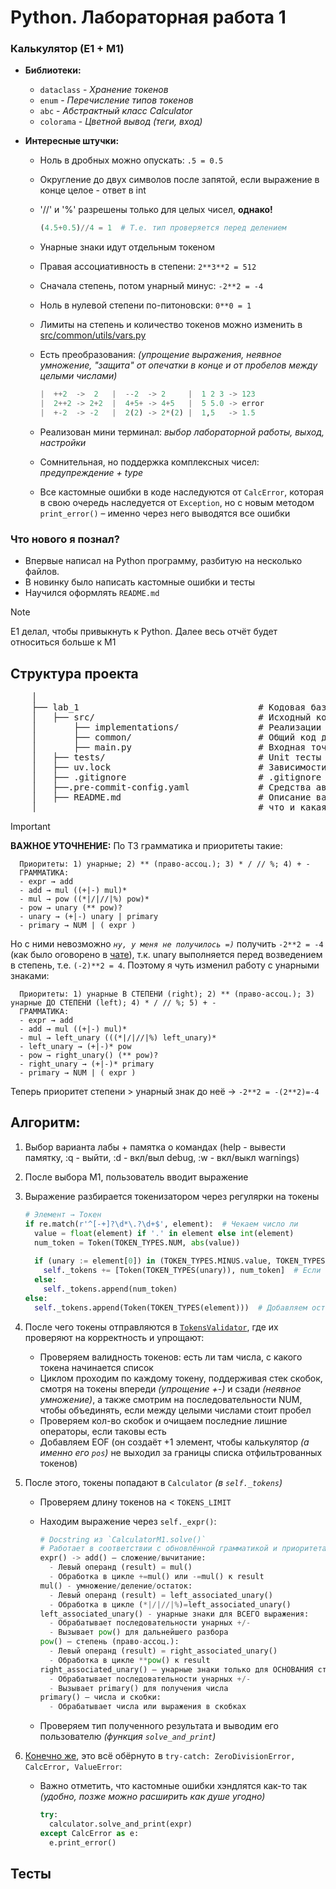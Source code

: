 # Python. Лабораторная работа 1   
### Калькулятор (E1 + M1)
- **Библиотеки:**
  - `dataclass` - _Хранение токенов_
  - `enum` - _Перечисление типов токенов_
  - `abc` - _Абстрактный класс Calculator_
  - `colorama` - _Цветной вывод (теги, вход)_
   
- **Интересные штучки:**
  - Ноль в дробных можно опускать: `.5 = 0.5`
  - Округление до двух символов после запятой, если выражение в конце целое - ответ в int
  - '//' и '%' разрешены только для целых чисел, **однако!**
    
    ```Python
    (4.5+0.5)//4 = 1  # Т.е. тип проверяется перед делением
    ```
  - Унарные знаки идут отдельным токеном
  - Правая ассоциативность в степени: `2**3**2 = 512`
  - Сначала степень, потом унарный минус: `-2**2 = -4`
  - Ноль в нулевой степени по-питоновски: `0**0 = 1`
  - Лимиты на степень и количество токенов можно изменить в [src/common/utils/vars.py](https://github.com/nevrozza/mai-lab-calculator/blob/main/src/common/utils/vars.py)
  - Есть преобразования: _(упрощение выражения, неявное умножение, "защита" от опечатки в конце и от пробелов между целыми числами)_
    
    ```Python
    |  ++2  ->  2   |  --2  -> 2     |  1 2 3 -> 123
    |  2++2 -> 2+2  |  4+5+ -> 4+5   |  5 5.0 -> error
    |  +-2  -> -2   |  2(2) -> 2*(2) |  1,5   -> 1.5
    ```
  - Реализован мини терминал: _выбор лабораторной работы, выход, настройки_
  - Сомнительная, но поддержка комплексных чисел: _предупреждение + type<complex>_
  - Все кастомные ошибки в коде наследуются от `CalcError`, которая в свою очередь наследуется от `Exception`, но с новым методом `print_error()` – именно через него выводятся все ошибки 
  
### Что нового я познал?
- Впервые написал на Python программу, разбитую на несколько файлов.
- В новинку было написать кастомные ошибки и тесты
- Научился оформлять `README.md`

> [!NOTE]
> E1 делал, чтобы привыкнуть к Python. Далее весь отчёт будет относиться больше к M1

## Структура проекта

 <pre>
    │
    ├── lab_1                                  # Кодовая база лабораторной работы
    │   ├── src/                               # Исходный код
    │       ├── implementations/               # Реализации калькуляторов   
    │       ├── common/                        # Общий код для них: Токенизация, ABC Calculator, Utils (errors, operators, terminal)                   
    │       ├── main.py                        # Входная точка в программу
    │   ├── tests/                             # Unit тесты
    │   ├── uv.lock                            # Зависимости проекта
    │   ├── .gitignore                         # .gitignore файл
    │   ├──.pre-commit-config.yaml             # Средства автоматизации проверки кодстайла
    │   ├── README.md                          # Описание вашего проекта, с описанием файлов и с титульником о том,
    │                                          # что и какая задача
</pre>

> [!IMPORTANT]
>**ВАЖНОЕ УТОЧНЕНИЕ:** По ТЗ грамматика и приоритеты такие:
>  
>  ```
>    Приоритеты: 1) унарные; 2) ** (право-ассоц.); 3) * / // %; 4) + -
>    ГРАММАТИКА:
>    - expr → add
>    - add → mul ((+|-) mul)*
>    - mul → pow ((*|/|//|%) pow)*
>    - pow → unary (** pow)?
>    - unary → (+|-) unary | primary
>    - primary → NUM | ( expr )
>  ```
>  Но с ними невозможно _`ну, у меня не получилось =)`_ получить `-2**2 = -4` (как было оговорено в [чате](https://t.me/c/2907049440/5/2461)), т.к. unary выполняется перед возведением в степень, т.е. `(-2)**2 = 4`.
>  Поэтому я чуть изменил работу с унарными знаками:
>  
>  ```
>    Приоритеты: 1) унарные В СТЕПЕНИ (right); 2) ** (право-ассоц.); 3) унарные ДО СТЕПЕНИ (left); 4) * / // %; 5) + -
>    ГРАММАТИКА:
>    - expr → add
>    - add → mul ((+|-) mul)*
>    - mul → left_unary (((*|/|//|%) left_unary)*
>    - left_unary → (+|-)* pow
>    - pow → right_unary() (** pow)? 
>    - right_unary → (+|-)* primary
>    - primary → NUM | ( expr )
>  ```
>  Теперь приоритет степени > унарный знак до неё -> `-2**2 = -(2**2)=-4`

## Алгоритм:
1) Выбор варианта лабы + памятка о командах (help - вывести памятку, :q - выйти, :d - вкл/выл debug, :w - вкл/выкл warnings)
2) После выбора M1, пользователь вводит выражение
3) Выражение разбирается токенизатором через регулярки на токены
   
   ```Python
   # Элемент → Токен
   if re.match(r'^[-+]?\d*\.?\d+$', element):  # Чекаем число ли 
     value = float(element) if '.' in element else int(element)
     num_token = Token(TOKEN_TYPES.NUM, abs(value))
  
     if (unary := element[0]) in (TOKEN_TYPES.MINUS.value, TOKEN_TYPES.PLUS.value):  # Проверяем на наличие знака
       self._tokens += [Token(TOKEN_TYPES(unary)), num_token]  # Если есть, добавляем его отдельным токеном
     else:
       self._tokens.append(num_token)
   else:
     self._tokens.append(Token(TOKEN_TYPES(element)))  # Добавляем остальные элементы
   ```
4) После чего токены отправляются в [`TokensValidator`](https://github.com/nevrozza/mai-lab-calculator/blob/main/src/common/tokenization/tokens_validator.py), где их проверяют на корректность и упрощают:
    - Проверяем валидность токенов: есть ли там числа, с какого токена начинается список
    - Циклом проходим по каждому токену, поддерживая стек скобок, смотря на токены впереди _(упрощение +-)_ и сзади _(неявное умножение)_, а также смотрим на последовательности NUM, чтобы объединять, если между целыми числами стоит пробел
    - Проверяем кол-во скобок и очищаем последние лишние операторы, если таковы есть
    - Добавляем EOF (он создаёт +1 элемент, чтобы калькулятор _(а именно его `pos`)_ не выходил за границы списка отфильтрованных токенов)
5) После этого, токены попадают в `Calculator` _(в `self._tokens`)_
    - Проверяем длину токенов на < `TOKENS_LIMIT`
    - Находим выражение через `self._expr()`:

      ```Python
      # Docstring из `CalculatorM1.solve()`
      # Работает в соответствии с обновлённой грамматикой и приоритетами
      expr() -> add() – сложение/вычитание:
        - Левый операнд (result) = mul()
        - Обработка в цикле +=mul() или -=mul() к result
      mul() - умножение/деление/остаток:
        - Левый операнд (result) = left_associated_unary()
        - Обработка в цикле (*|/|//|%)=left_associated_unary()
      left_associated_unary() - унарные знаки для ВСЕГО выражения:
        - Обрабатывает последовательности унарных +/-
        - Вызывает pow() для дальнейшего разбора
      pow() – степень (право-ассоц.):
        - Левый операнд (result) = right_associated_unary()
        - Обработка в цикле **pow() к result
      right_associated_unary() — унарные знаки только для ОСНОВАНИЯ степени:
        - Обрабатывает последовательности унарных +/-
        - Вызывает primary() для получения числа
      primary() — числа и скобки:
        - Обрабатывает числа или выражения в скобках
      ```
    - Проверяем тип полученного результата и выводим его пользователю _(функция `solve_and_print`)_
6) [Конечно же](https://github.com/nevrozza/mai-lab-calculator/blob/main/src/common/utils/errors.py), это всё обёрнуто в `try-catch: ZeroDivisionError, CalcError, ValueError`:
    - Важно отметить, что кастомные ошибки хэндлятся как-то так _(удобно, позже можно расширить как душе угодно)_
      
      ```python
      try:
        calculator.solve_and_print(expr)
      except CalcError as e:
        e.print_error()
      ```
      
## Тесты




